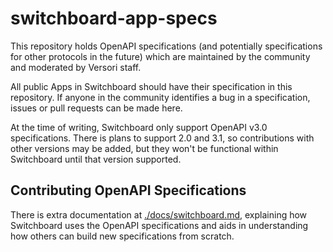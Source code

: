 # switchboard-app-specs

This repository holds OpenAPI specifications (and potentially specifications for other protocols in the future) which are maintained by the community and moderated by Versori staff.

All public Apps in Switchboard should have their specification in this repository. If anyone in the community identifies a bug in a specification, issues or pull requests can be made here.

At the time of writing, Switchboard only support OpenAPI v3.0 specifications. There is plans to support 2.0 and 3.1, so contributions with other versions may be added, but they won't be functional within Switchboard until that version supported.

## Contributing OpenAPI Specifications

There is extra documentation at [./docs/switchboard.md](./docs/switchboard.md), explaining how Switchboard uses the 
OpenAPI specifications and aids in understanding how others can build new specifications from scratch. 